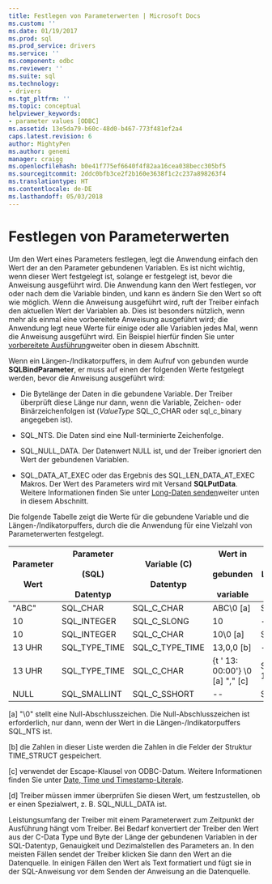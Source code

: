 ```yaml
---
title: Festlegen von Parameterwerten | Microsoft Docs
ms.custom: ''
ms.date: 01/19/2017
ms.prod: sql
ms.prod_service: drivers
ms.service: ''
ms.component: odbc
ms.reviewer: ''
ms.suite: sql
ms.technology:
- drivers
ms.tgt_pltfrm: ''
ms.topic: conceptual
helpviewer_keywords:
- parameter values [ODBC]
ms.assetid: 13e5da79-b60c-48d0-b467-773f481ef2a4
caps.latest.revision: 6
author: MightyPen
ms.author: genemi
manager: craigg
ms.openlocfilehash: b0e41f775ef6640f4f82aa16cea038becc305bf5
ms.sourcegitcommit: 2ddc0bfb3ce2f2b160e3638f1c2c237a898263f4
ms.translationtype: HT
ms.contentlocale: de-DE
ms.lasthandoff: 05/03/2018
---
```

# <a name="setting-parameter-values"></a>Festlegen von Parameterwerten
Um den Wert eines Parameters festlegen, legt die Anwendung einfach den Wert der an den Parameter gebundenen Variablen. Es ist nicht wichtig, wenn dieser Wert festgelegt ist, solange er festgelegt ist, bevor die Anweisung ausgeführt wird. Die Anwendung kann den Wert festlegen, vor oder nach dem die Variable binden, und kann es ändern Sie den Wert so oft wie möglich. Wenn die Anweisung ausgeführt wird, ruft der Treiber einfach den aktuellen Wert der Variablen ab. Dies ist besonders nützlich, wenn mehr als einmal eine vorbereitete Anweisung ausgeführt wird; die Anwendung legt neue Werte für einige oder alle Variablen jedes Mal, wenn die Anweisung ausgeführt wird. Ein Beispiel hierfür finden Sie unter [vorbereitete Ausführung](../../../odbc/reference/develop-app/prepared-execution-odbc.md)weiter oben in diesem Abschnitt.  
  
 Wenn ein Längen-/Indikatorpuffers, in dem Aufruf von gebunden wurde **SQLBindParameter**, er muss auf einen der folgenden Werte festgelegt werden, bevor die Anweisung ausgeführt wird:  
  
-   Die Bytelänge der Daten in die gebundene Variable. Der Treiber überprüft diese Länge nur dann, wenn die Variable, Zeichen- oder Binärzeichenfolgen ist (*ValueType* SQL_C_CHAR oder sql_c_binary angegeben ist).  
  
-   SQL_NTS. Die Daten sind eine Null-terminierte Zeichenfolge.  
  
-   SQL_NULL_DATA. Der Datenwert NULL ist, und der Treiber ignoriert den Wert der gebundenen Variablen.  
  
-   SQL_DATA_AT_EXEC oder das Ergebnis des SQL_LEN_DATA_AT_EXEC Makros. Der Wert des Parameters wird mit Versand **SQLPutData**. Weitere Informationen finden Sie unter [Long-Daten senden](../../../odbc/reference/develop-app/sending-long-data.md)weiter unten in diesem Abschnitt.  
  
 Die folgende Tabelle zeigt die Werte für die gebundene Variable und die Längen-/Indikatorpuffers, durch die die Anwendung für eine Vielzahl von Parameterwerten festgelegt.  
  
|Parameter<br /><br /> Wert|Parameter<br /><br /> (SQL)<br /><br /> Datentyp|Variable (C)<br /><br /> Datentyp|Wert in<br /><br /> gebunden<br /><br /> variable|Wert in<br /><br /> Länge-Indikator<br /><br /> Puffer [d]|  
|-------------------------|-----------------------------------------|----------------------------------|-------------------------------------|----------------------------------------------------|  
|"ABC"|SQL_CHAR|SQL_C_CHAR|ABC\0 [a]|SQL_NTS oder 3|  
|10|SQL_INTEGER|SQL_C_SLONG|10|--|  
|10|SQL_INTEGER|SQL_C_CHAR|10\0 [a]|SQL_NTS oder 2|  
|13 UHR|SQL_TYPE_TIME|SQL_C_TYPE_TIME|13,0,0 [b]|--|  
|13 UHR|SQL_TYPE_TIME|SQL_C_CHAR|{t ' 13: 00:00'} \0 [a] "," [c]|SQL_NTS oder 14|  
|NULL|SQL_SMALLINT|SQL_C_SSHORT|--|SQL_NULL_DATA|  
  
 [a] "\0" stellt eine Null-Abschlusszeichen. Die Null-Abschlusszeichen ist erforderlich, nur dann, wenn der Wert in die Längen-/Indikatorpuffers SQL_NTS ist.  
  
 [b] die Zahlen in dieser Liste werden die Zahlen in die Felder der Struktur TIME_STRUCT gespeichert.  
  
 [c] verwendet der Escape-Klausel von ODBC-Datum. Weitere Informationen finden Sie unter [Date, Time und Timestamp-Literale](../../../odbc/reference/develop-app/date-time-and-timestamp-literals.md).  
  
 [d] Treiber müssen immer überprüfen Sie diesen Wert, um festzustellen, ob er einen Spezialwert, z. B. SQL_NULL_DATA ist.  
  
 Leistungsumfang der Treiber mit einem Parameterwert zum Zeitpunkt der Ausführung hängt vom Treiber. Bei Bedarf konvertiert der Treiber den Wert aus der C-Data Type und Byte der Länge der gebundenen Variablen in der SQL-Datentyp, Genauigkeit und Dezimalstellen des Parameters an. In den meisten Fällen sendet der Treiber klicken Sie dann den Wert an die Datenquelle. In einigen Fällen den Wert als Text formatiert und fügt sie in der SQL-Anweisung vor dem Senden der Anweisung an die Datenquelle.
